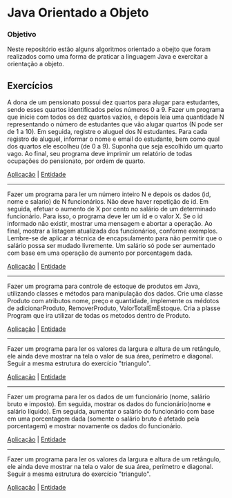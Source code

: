 # Java Orientado a Objeto

### Objetivo

Neste repositório estão alguns algoritmos orientado a obejto que foram realizados como uma forma de praticar a linguagem Java e exercitar a orientação a objeto.

## Exercícios


A dona de um pensionato possui dez quartos para alugar para estudantes, sendo esses quartos identificados pelos números 0 a 9. Fazer um programa que inicie com todos os dez quartos vazios, e depois leia uma quantidade N representando o número de estudantes que vão alugar quartos (N pode ser de 1 a 10). Em seguida, registre o aluguel dos N estudantes. Para cada registro de aluguel, informar o nome e email do estudante, bem como qual dos quartos ele escolheu (de 0 a 9). Suponha que seja escolhido um quarto vago. Ao final, seu programa deve imprimir um relatório de todas ocupações do pensionato, por ordem de quarto.

[Aplicação](Pensionato/src/application/Program.java) | [Entidade](Pensionato/src/entities/Aluguel.java)

---

Fazer um programa para ler um número inteiro N e depois os dados (id, nome e salario) de N funcionários. Não deve haver repetição de id. Em seguida, efetuar o aumento de X por cento no salário de um determinado funcionário. Para isso, o programa deve ler um id e o valor X. Se o id informado não existir, mostrar uma mensagem e abortar a operação. Ao final, mostrar a listagem atualizada dos funcionários, conforme exemplos. Lembre-se de aplicar a técnica de encapsulamento para não permitir que o salário possa ser mudado livremente. Um salário só pode ser aumentado com base em uma operação de aumento por porcentagem dada.

[Aplicação](ListFuncionario/src/application/Program.java) | [Entidade](ListFuncionario/src/entities/Funcionario.java)

---

Fazer um programa para controle de estoque de produtos em Java, utilizando classes e métodos para manipulação dos dados. Crie uma classe Produto com atributos nome, preço e quantidade, implemente os médotos de adicionarProduto, RemoverProduto, ValorTotalEmEstoque. Cria a plasse Program que ira utilizar de todas os metodos dentro de Produto.

[Aplicação](produto/src/application/Program.java) |  [Entidade](produto/src/entities/Produto.java)

---

Fazer um programa para ler os valores da largura e altura de um retângulo, ele ainda deve mostrar na tela o valor de sua área, perímetro e diagonal. Seguir a mesma estrutura do exercício "triangulo".

[Aplicação](retangulo/src/application/Program.java) | [Entidade](retangulo/src/entities/Retangulo.java)

---

Fazer um programa para ler os dados de um funcionário (nome, salário bruto e imposto). Em seguida, mostrar os dados do funcionário(nome e salário líquido). Em seguida, aumentar o salário do funcionário com base em uma porcentagem dada (somente o salário bruto é afetado pela porcentagem) e mostrar novamente os dados do funcionário.

[Aplicação](salario/src/application/Program.java) | [Entidade](salario/src/entities/Funcionario.java)

---

Fazer um programa para ler os valores da largura e altura de um retângulo, ele ainda deve mostrar na tela o valor de sua área, perímetro e diagonal. Seguir a mesma estrutura do exercício "triangulo".

[Aplicação](triangulo/src/application/Program.java) | [Entidade](triangulo/src/entities/Triangulo.java)